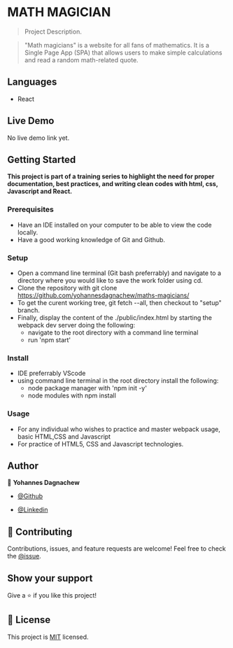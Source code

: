 # MATH MAGICIAN

> Project Description.

> "Math magicians" is a website for all fans of mathematics. It is a Single Page App (SPA) that allows users to make simple calculations and read a random math-related quote.

## Languages

- React

## Live Demo

No live demo link yet.

## Getting Started

**This project is part of a training series to highlight the need for proper documentation, best practices, and writing clean codes with html, css, Javascript and React.**

### Prerequisites

- Have an IDE installed on your computer to be able to view the code locally.
- Have a good working knowledge of Git and Github.

### Setup

- Open a command line terminal (Git bash preferrably) and navigate to a directory where you would like to save the work folder using cd.
- Clone the repository with git clone https://github.com/yohannesdagnachew/maths-magicians/
- To get the curent working tree, git fetch --all, then checkout to "setup" branch.
- Finally, display the content of the ./public/index.html by starting the webpack dev server doing the following:
  - navigate to the root directory with a command line terminal
  - run 'npm start'

### Install

- IDE preferrably VScode
- using command line terminal in the root directory install the following:
  - node package manager with 'npm init -y'
  - node modules with npm install 

### Usage

- For any individual who wishes to practice and master webpack usage, basic HTML,CSS and Javascript
- For practice of HTML5, CSS and Javascript technologies.

## Author
👤 **Yohannes Dagnachew**

- [@Github](https://github.com/yohannesdagnachew)

- [@Linkedin](https://www.linkedin.com/in/yohannes-dagnachew-5b163a236/)


## 🤝 Contributing

Contributions, issues, and feature requests are welcome!
Feel free to check the [@issue](https://github.com/yohannesdagnachew/maths-magicians/issues).

## Show your support

Give a ⭐ if you like this project!

## 📝 License

This project is [MIT](./MIT.md) licensed.

